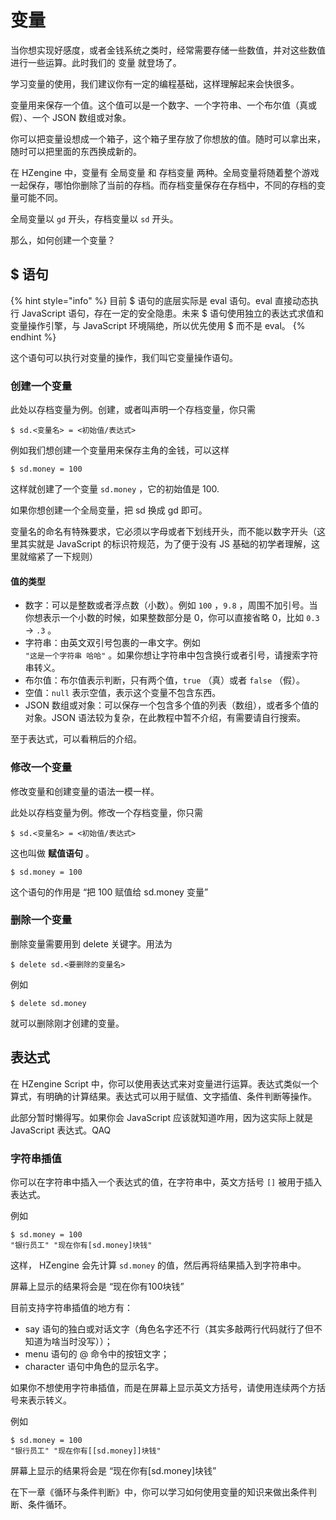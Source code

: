 # 变量

当你想实现好感度，或者金钱系统之类时，经常需要存储一些数值，并对这些数值进行一些运算。此时我们的 变量 就登场了。

学习变量的使用，我们建议你有一定的编程基础，这样理解起来会快很多。

变量用来保存一个值。这个值可以是一个数字、一个字符串、一个布尔值（真或假）、一个 JSON 数组或对象。

你可以把变量设想成一个箱子，这个箱子里存放了你想放的值。随时可以拿出来，随时可以把里面的东西换成新的。

在 HZengine 中，变量有 全局变量 和 存档变量 两种。全局变量将随着整个游戏一起保存，哪怕你删除了当前的存档。而存档变量保存在存档中，不同的存档的变量可能不同。

全局变量以 `gd` 开头，存档变量以 `sd` 开头。

那么，如何创建一个变量？

## $ 语句

{% hint style="info" %}
目前 $ 语句的底层实际是 eval 语句。eval 直接动态执行 JavaScript 语句，存在一定的安全隐患。未来 $ 语句使用独立的表达式求值和变量操作引擎，与 JavaScript 环境隔绝，所以优先使用 $ 而不是 eval。
{% endhint %}

这个语句可以执行对变量的操作，我们叫它变量操作语句。

### 创建一个变量

此处以存档变量为例。创建，或者叫声明一个存档变量，你只需

```renpy
$ sd.<变量名> = <初始值/表达式>
```

例如我们想创建一个变量用来保存主角的金钱，可以这样

```renpy
$ sd.money = 100
```

这样就创建了一个变量 `sd.money` ，它的初始值是 100.

如果你想创建一个全局变量，把 sd 换成 gd 即可。

变量名的命名有特殊要求，它必须以字母或者下划线开头，而不能以数字开头（这里其实就是 JavaScript 的标识符规范，为了便于没有 JS 基础的初学者理解，这里就缩紧了一下规则）

#### 值的类型

* 数字：可以是整数或者浮点数（小数）。例如 `100` ，`9.8` ，周围不加引号。当你想表示一个小数的时候，如果整数部分是 0，你可以直接省略 0，比如 `0.3` -> `.3` 。
* 字符串：由英文双引号包裹的一串文字。例如\
  `"这是一个字符串 哈哈"` 。如果你想让字符串中包含换行或者引号，请搜索字符串转义。
* 布尔值：布尔值表示判断，只有两个值，`true` （真）或者 `false` （假）。
* 空值：`null` 表示空值，表示这个变量不包含东西。
* JSON 数组或对象：可以保存一个包含多个值的列表（数组），或者多个值的对象。JSON 语法较为复杂，在此教程中暂不介绍，有需要请自行搜索。

至于表达式，可以看稍后的介绍。

### 修改一个变量

修改变量和创建变量的语法一模一样。

此处以存档变量为例。修改一个存档变量，你只需

```renpy
$ sd.<变量名> = <初始值/表达式>
```

这也叫做 **赋值语句** 。

```renpy
$ sd.money = 100
```

这个语句的作用是 “把 100 赋值给 sd.money 变量”

### 删除一个变量

删除变量需要用到 delete 关键字。用法为

```renpy
$ delete sd.<要删除的变量名>
```

例如

```renpy
$ delete sd.money
```

就可以删除刚才创建的变量。

## 表达式

在 HZengine Script 中，你可以使用表达式来对变量进行运算。表达式类似一个算式，有明确的计算结果。表达式可以用于赋值、文字插值、条件判断等操作。

此部分暂时懒得写。如果你会 JavaScript 应该就知道咋用，因为这实际上就是 JavaScript 表达式。QAQ

### 字符串插值

你可以在字符串中插入一个表达式的值，在字符串中，英文方括号 `[]` 被用于插入表达式。

例如

```renpy
$ sd.money = 100
"银行员工" "现在你有[sd.money]块钱"
```

这样， HZengine 会先计算 `sd.money` 的值，然后再将结果插入到字符串中。

屏幕上显示的结果将会是 “现在你有100块钱”

目前支持字符串插值的地方有：

* say 语句的独白或对话文字（角色名字还不行（其实多敲两行代码就行了但不知道为啥当时没写））；
* menu 语句的 @ 命令中的按钮文字；
* character 语句中角色的显示名字。

如果你不想使用字符串插值，而是在屏幕上显示英文方括号，请使用连续两个方括号来表示转义。

例如

```renpy
$ sd.money = 100
"银行员工" "现在你有[[sd.money]]块钱"
```

屏幕上显示的结果将会是 “现在你有\[sd.money]块钱”



在下一章《循环与条件判断》中，你可以学习如何使用变量的知识来做出条件判断、条件循环。

